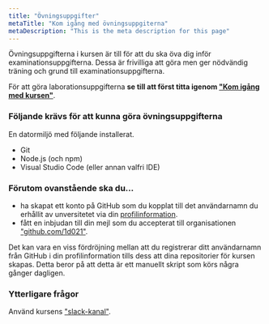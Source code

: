 ```yaml
---
title: "Övningsuppgifter"
metaTitle: "Kom igång med övningsuppgiterna"
metaDescription: "This is the meta description for this page"
---
```


Övningsuppgifterna i kursen är till för att du ska öva dig inför examinationsuppgifterna. Dessa är frivilliga att göra men ger nödvändig träning och grund till examinationsuppgifterna.

För att göra laborationsuppgifterna __se till att först titta igenom ["Kom igång med kursen"](http://coursepress.lnu.se/kurs/grundlaggande-programmering/kom-igang-med-kursen/)__.

### Följande krävs för att kunna göra övningsuppgifterna

En datormiljö med följande installerat.

- Git
- Node.js (och npm)
- Visual Studio Code (eller annan valfri IDE)

### Förutom ovanstående ska du...

- ha skapat ett konto på GitHub som du kopplat till det användarnamn du erhållit av unversitetet via din [profilinformation](https://coursepress.lnu.se/profile/).
- fått en inbjudan till din mejl som du accepterat till organisationen ["github.com/1d021"](https://github.com/1dv021).

Det kan vara en viss fördröjning mellan att du registrerar ditt användarnamn från GitHub i din profilinformation tills dess att dina repositorier för kursen skapas. Detta beror på att detta är ett manuellt skript som körs några gånger dagligen.

### Ytterligare frågor

Använd kursens ["slack-kanal"](https://coursepress.slack.com/messages/1dv021-grundprog/details/).
